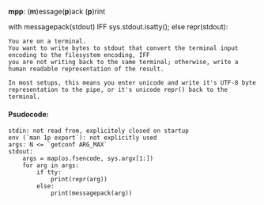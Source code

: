 **mpp**: (**m**)essage(**p**)ack (**p**)rint

with messagepack(stdout) IFF sys.stdout.isatty(); else repr(stdout):

    You are on a terminal.
    You want to write bytes to stdout that convert the terminal input encoding to the filesystem encoding, IFF
    you are not writing back to the same terminal; otherwise, write a human readable representation of the result.

    In most setups, this means you enter unicode and write it's UTF-8 byte representation to the pipe, or it's unicode repr() back to the terminal.


#### Psudocode:
```
stdin: not read from, explicitely closed on startup
env (`man 1p export`): not explicitly used
args: N <= `getconf ARG_MAX`
stdout:
    args = map(os.fsencode, sys.argv[1:])
    for arg in args:
        if tty:
            print(repr(arg))
        else:
            print(messagepack(arg))
```
